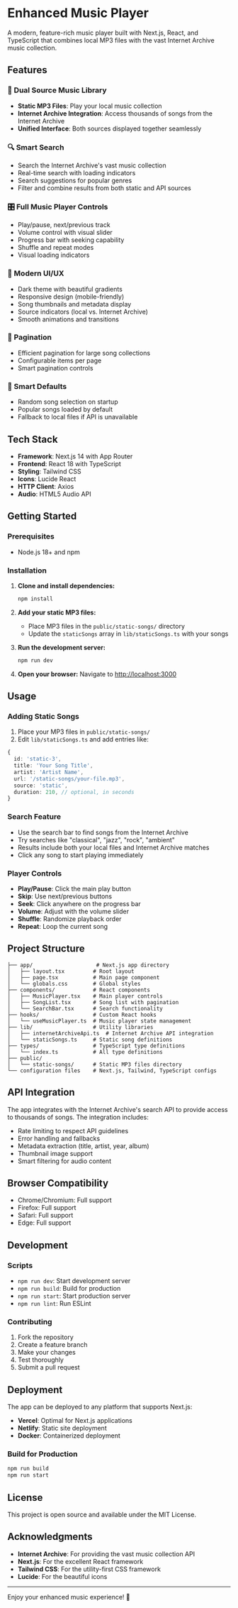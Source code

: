# Enhanced Music Player

A modern, feature-rich music player built with Next.js, React, and TypeScript that combines local MP3 files with the vast Internet Archive music collection.

## Features

### 🎵 Dual Source Music Library
- **Static MP3 Files**: Play your local music collection
- **Internet Archive Integration**: Access thousands of songs from the Internet Archive
- **Unified Interface**: Both sources displayed together seamlessly

### 🔍 Smart Search
- Search the Internet Archive's vast music collection
- Real-time search with loading indicators
- Search suggestions for popular genres
- Filter and combine results from both static and API sources

### 🎛️ Full Music Player Controls
- Play/pause, next/previous track
- Volume control with visual slider
- Progress bar with seeking capability
- Shuffle and repeat modes
- Visual loading indicators

### 📱 Modern UI/UX
- Dark theme with beautiful gradients
- Responsive design (mobile-friendly)
- Song thumbnails and metadata display
- Source indicators (local vs. Internet Archive)
- Smooth animations and transitions

### 📄 Pagination
- Efficient pagination for large song collections
- Configurable items per page
- Smart pagination controls

### 🎲 Smart Defaults
- Random song selection on startup
- Popular songs loaded by default
- Fallback to local files if API is unavailable

## Tech Stack

- **Framework**: Next.js 14 with App Router
- **Frontend**: React 18 with TypeScript
- **Styling**: Tailwind CSS
- **Icons**: Lucide React
- **HTTP Client**: Axios
- **Audio**: HTML5 Audio API

## Getting Started

### Prerequisites
- Node.js 18+ and npm

### Installation

1. **Clone and install dependencies:**
   ```bash
   npm install
   ```

2. **Add your static MP3 files:**
   - Place MP3 files in the `public/static-songs/` directory
   - Update the `staticSongs` array in `lib/staticSongs.ts` with your songs

3. **Run the development server:**
   ```bash
   npm run dev
   ```

4. **Open your browser:**
   Navigate to [http://localhost:3000](http://localhost:3000)

## Usage

### Adding Static Songs

1. Place your MP3 files in `public/static-songs/`
2. Edit `lib/staticSongs.ts` and add entries like:

```typescript
{
  id: 'static-3',
  title: 'Your Song Title',
  artist: 'Artist Name',
  url: '/static-songs/your-file.mp3',
  source: 'static',
  duration: 210, // optional, in seconds
}
```

### Search Feature

- Use the search bar to find songs from the Internet Archive
- Try searches like "classical", "jazz", "rock", "ambient"
- Results include both your local files and Internet Archive matches
- Click any song to start playing immediately

### Player Controls

- **Play/Pause**: Click the main play button
- **Skip**: Use next/previous buttons
- **Seek**: Click anywhere on the progress bar
- **Volume**: Adjust with the volume slider
- **Shuffle**: Randomize playback order
- **Repeat**: Loop the current song

## Project Structure

```
├── app/                    # Next.js app directory
│   ├── layout.tsx         # Root layout
│   ├── page.tsx           # Main page component
│   └── globals.css        # Global styles
├── components/            # React components
│   ├── MusicPlayer.tsx    # Main player controls
│   ├── SongList.tsx       # Song list with pagination
│   └── SearchBar.tsx      # Search functionality
├── hooks/                 # Custom React hooks
│   └── useMusicPlayer.ts  # Music player state management
├── lib/                   # Utility libraries
│   ├── internetArchiveApi.ts  # Internet Archive API integration
│   └── staticSongs.ts     # Static song definitions
├── types/                 # TypeScript type definitions
│   └── index.ts           # All type definitions
├── public/
│   └── static-songs/      # Static MP3 files directory
└── configuration files    # Next.js, Tailwind, TypeScript configs
```

## API Integration

The app integrates with the Internet Archive's search API to provide access to thousands of songs. The integration includes:

- Rate limiting to respect API guidelines
- Error handling and fallbacks
- Metadata extraction (title, artist, year, album)
- Thumbnail image support
- Smart filtering for audio content

## Browser Compatibility

- Chrome/Chromium: Full support
- Firefox: Full support
- Safari: Full support
- Edge: Full support

## Development

### Scripts

- `npm run dev`: Start development server
- `npm run build`: Build for production
- `npm run start`: Start production server
- `npm run lint`: Run ESLint

### Contributing

1. Fork the repository
2. Create a feature branch
3. Make your changes
4. Test thoroughly
5. Submit a pull request

## Deployment

The app can be deployed to any platform that supports Next.js:

- **Vercel**: Optimal for Next.js applications
- **Netlify**: Static site deployment
- **Docker**: Containerized deployment

### Build for Production

```bash
npm run build
npm run start
```

## License

This project is open source and available under the MIT License.

## Acknowledgments

- **Internet Archive**: For providing the vast music collection API
- **Next.js**: For the excellent React framework
- **Tailwind CSS**: For the utility-first CSS framework
- **Lucide**: For the beautiful icons

---

Enjoy your enhanced music experience! 🎵